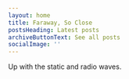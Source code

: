 ```yaml
---
layout: home
title: Faraway, So Close
postsHeading: Latest posts
archiveButtonText: See all posts
socialImage: ''
---
```

Up with the static and radio waves.

